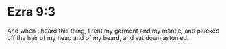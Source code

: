 # Ezra 9:3

And when I heard this thing, I rent my garment and my mantle, and plucked off the hair of my head and of my beard, and sat down astonied.
